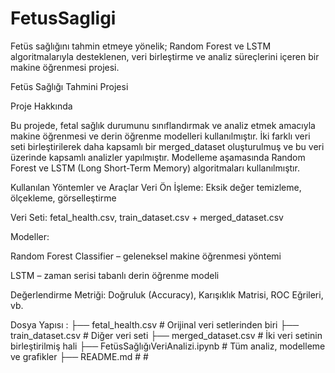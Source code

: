 # FetusSagligi
Fetüs sağlığını tahmin etmeye yönelik; Random Forest ve LSTM algoritmalarıyla desteklenen, veri birleştirme ve analiz süreçlerini içeren bir makine öğrenmesi projesi.


Fetüs Sağlığı Tahmini Projesi


Proje Hakkında

Bu projede, fetal sağlık durumunu sınıflandırmak ve analiz etmek amacıyla makine öğrenmesi ve derin öğrenme modelleri kullanılmıştır. İki farklı veri seti birleştirilerek daha kapsamlı bir merged_dataset oluşturulmuş ve bu veri üzerinde kapsamlı analizler yapılmıştır. Modelleme aşamasında Random Forest ve LSTM (Long Short-Term Memory) algoritmaları kullanılmıştır.

Kullanılan Yöntemler ve Araçlar
Veri Ön İşleme: Eksik değer temizleme, ölçekleme, görselleştirme

Veri Seti: fetal_health.csv, train_dataset.csv + merged_dataset.csv

Modeller:

Random Forest Classifier – geleneksel makine öğrenmesi yöntemi

LSTM – zaman serisi tabanlı derin öğrenme modeli

Değerlendirme Metriği: Doğruluk (Accuracy), Karışıklık Matrisi, ROC Eğrileri, vb.

Dosya Yapısı : 
├── fetal_health.csv               # Orijinal veri setlerinden biri
├── train_dataset.csv             # Diğer veri seti
├── merged_dataset.csv            # İki veri setinin birleştirilmiş hali
├── FetüsSağlığıVeriAnalizi.ipynb # Tüm analiz, modelleme ve grafikler
├── README.md                     # 
                 # 
